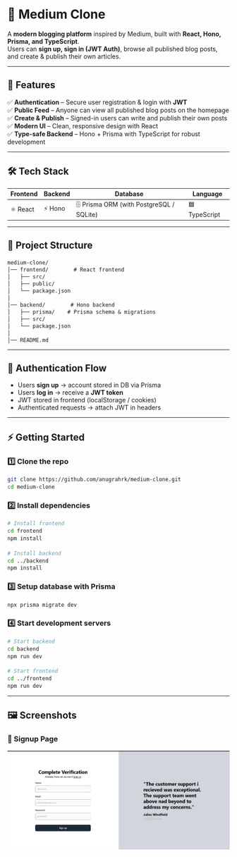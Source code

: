 # 📝 Medium Clone  

A **modern blogging platform** inspired by Medium, built with **React, Hono, Prisma, and TypeScript**.  
Users can **sign up, sign in (JWT Auth)**, browse all published blog posts, and create & publish their own articles.  

---

## 🚀 Features  

✅ **Authentication** – Secure user registration & login with **JWT**  
✅ **Public Feed** – Anyone can view all published blog posts on the homepage  
✅ **Create & Publish** – Signed-in users can write and publish their own posts  
✅ **Modern UI** – Clean, responsive design with React  
✅ **Type-safe Backend** – Hono + Prisma with TypeScript for robust development  

---

## 🛠️ Tech Stack  

| Frontend | Backend | Database | Language |
|----------|---------|----------|----------|
| ⚛️ React | ⚡ Hono | 🗄️ Prisma ORM (with PostgreSQL / SQLite) | 🟦 TypeScript |  

---

## 📂 Project Structure  

```
medium-clone/
│── frontend/        # React frontend
│   ├── src/
│   ├── public/
│   └── package.json
│
│── backend/        # Hono backend
│   ├── prisma/    # Prisma schema & migrations
│   ├── src/
│   └── package.json
│
│── README.md
```

---

## 🔑 Authentication Flow  

- Users **sign up** → account stored in DB via Prisma  
- Users **log in** → receive a **JWT token**  
- JWT stored in frontend (localStorage / cookies)  
- Authenticated requests → attach JWT in headers  

---

## ⚡ Getting Started  

### 1️⃣ Clone the repo  
```bash
git clone https://github.com/anugrahrk/medium-clone.git
cd medium-clone
```

### 2️⃣ Install dependencies  
```bash
# Install frontend
cd frontend
npm install

# Install backend
cd ../backend
npm install
```

### 3️⃣ Setup database with Prisma  
```bash
npx prisma migrate dev
```

### 4️⃣ Start development servers  
```bash
# Start backend
cd backend
npm run dev

# Start frontend
cd ../frontend
npm run dev
```

---

## 🖼️ Screenshots  

### 🔹 Signup Page  
![Signup Page](./frontend/public/signup.png)  
  
